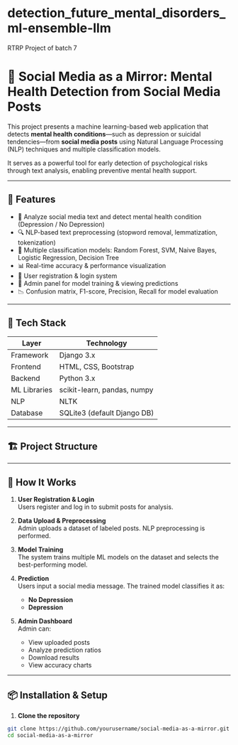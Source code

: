 # detection_future_mental_disorders_ml-ensemble-llm
RTRP Project of batch 7 
# 🧠 Social Media as a Mirror: Mental Health Detection from Social Media Posts

This project presents a machine learning-based web application that detects **mental health conditions**—such as depression or suicidal tendencies—from **social media posts** using Natural Language Processing (NLP) techniques and multiple classification models.

It serves as a powerful tool for early detection of psychological risks through text analysis, enabling preventive mental health support.

---

## 🚀 Features

- 📝 Analyze social media text and detect mental health condition (Depression / No Depression)
- 🔍 NLP-based text preprocessing (stopword removal, lemmatization, tokenization)
- 🤖 Multiple classification models: Random Forest, SVM, Naive Bayes, Logistic Regression, Decision Tree
- 📊 Real-time accuracy & performance visualization
- 👤 User registration & login system
- 📂 Admin panel for model training & viewing predictions
- 📉 Confusion matrix, F1-score, Precision, Recall for model evaluation

---

## 🧰 Tech Stack

| Layer        | Technology |
|--------------|------------|
| Framework    | Django 3.x |
| Frontend     | HTML, CSS, Bootstrap |
| Backend      | Python 3.x |
| ML Libraries | scikit-learn, pandas, numpy |
| NLP          | NLTK |
| Database     | SQLite3 (default Django DB) |

---

## 🏗️ Project Structure

---

## 🧪 How It Works

1. **User Registration & Login**  
   Users register and log in to submit posts for analysis.

2. **Data Upload & Preprocessing**  
   Admin uploads a dataset of labeled posts. NLP preprocessing is performed.

3. **Model Training**  
   The system trains multiple ML models on the dataset and selects the best-performing model.

4. **Prediction**  
   Users input a social media message. The trained model classifies it as:
   - **No Depression**
   - **Depression**

5. **Admin Dashboard**  
   Admin can:
   - View uploaded posts
   - Analyze prediction ratios
   - Download results
   - View accuracy charts

---

## 📦 Installation & Setup

1. **Clone the repository**
```bash
git clone https://github.com/yourusername/social-media-as-a-mirror.git
cd social-media-as-a-mirror


